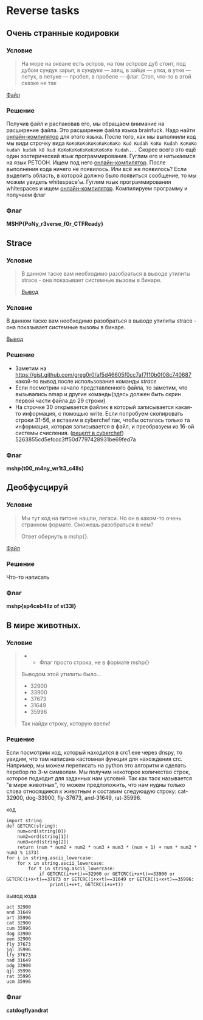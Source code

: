 # Reverse tasks

## Очень странные кодировки

### Условие

> На море на океане есть остров, на том острове дуб стоит, под дубом сундук зарыт, в сундуке — заяц, в зайце — утка, в утке — петух, в петухе — пробел, в пробеле — флаг. Стоп, что-то в этой сказке не так

[Файл](files/strange_codes/task.bf.zip)

### Решение

Получив файл и распаковав его, мы обращаем внимание на расширение файла. Это расширение файла языка brainfuck. Надо найти [онлайн-компилятор](https://www.dcode.fr/brainfuck-language) для этого языка. После того, как мы выполнили код мы види строчку вида `KoKoKoKoKoKoKoKoKoKo Kud Kudah KoKo Kudah KoKoKo kudah kudah kO kud KoKoKoKoKoKoKoKoKoKo Kudah...` Скорее всего это ещё один эзотерический язык программирования. Гуглим его и натыкаемся на язык PETOOH. Ищем под него [онлайн-компилятор](https://ky6uk.github.io/PETOOH/). После выполнения кода ничего не появилось. Или всё же появилось? Если выделить область, в которой должно было появиться сообщение, то мы можем увидеть whitespace'ы. Гуглим язык программирования whitespaces и ищем [онлайн-компилятор](https://www.dcode.fr/whitespace-language). Компилируем программу и получаем флаг

### Флаг 

**MSHP{PoNy_r3verse_f0r_CTFReady}**

## Strace

### Условие

> В данном таске вам необходимо разобраться в выводе утилиты strace - она показывает системные вызовы в бинаре.
> 
> [Вывод](https://gist.github.com/greg0r0/af5d46605f0cc7af7f10b0f08c740687)

### Условие
В данном таске вам необходимо разобраться в выводе утилиты strace - она показывает системные вызовы в бинаре.

[Вывод](https://gist.github.com/greg0r0/af5d46605f0cc7af7f10b0f08c740687)

### Решение 
- Заметим на https://gist.github.com/greg0r0/af5d46605f0cc7af7f10b0f08c740687 какой-то вывод после использования команды *strace*
- Если посмотрим начало представленного файла, то заметим, что вызывались nmap и другие команды(здесь должен быть скрин первой части файла до 29 строки)
- На строчке 30 открывается файлик в который записывается какая-то информация, с помощью write. Если попробуем скопировать строки 31-56, и вставим в cyberchef так, чтобы осталась только та информация, которая записывается в файл, и преобразуем из 16-ой системы счисления. ([рецепт в cyberchef](https://gchq.github.io/CyberChef/#recipe=Fork(',%201)%20%20%20%20%20%20%20%20%20%20%20%20%20%20%20%20%20%20%20%20%20%20%20%3D%201','',false)) 5263855cd5efccc3ff50d7797428931be69fed7a

### Флаг

**mshp{t00_m4ny_wr1t3_c4lls}**

## Деобфусцируй

### Условие

> Мы тут код на питоне нашли, легаси. Но он в каком-то очень странном формате. Сможешь разобраться в нем?
>
> Ответ обернуть в mshp{}.

[Файл](files/deobfuscation/crackme1.pyc)

### Решение

Что-то написать

### Флаг

**mshp{sp4ceb4llz of st33l}**

## В мире животных.

### Условие 

> *  - Флаг просто строка, не в формате mshp{}
>
> Выводом этой утилиты было... 
> * 32900
> * 33900 
> * 37673 
> * 31649 
> * 35996
>
> Так найди строку, которую ввели!

### Решение 

Если посмотрим код, который находится в crc1.exe через dnspy, то увидим, что там написана кастомная функция для нахождения crc.
Например, мы можем переписать на python это алгоритм и сделать перебор по 3-м символам. Мы получим некоторое количество строк,
которое подходит для заданных нам условий. Так как таск называется "в мире животных", то можем предположить, что нам нудны только слова 
относящиеся к животным и составим следующую строку: cat-32900, dog-33900, fly-37673, and-31649, rat-35996.

код
```
import string
def GETCRC(string):
    num=ord(string[0])
    num2=ord(string[1])
    num3=ord(string[2])
    return (num * num2 + num2 * num3 + num3 * (num + 1) + num * num2 * num3 % 1373)
for i in string.ascii_lowercase:
    for x in string.ascii_lowercase:
        for t in string.ascii_lowercase:
            if GETCRC(i+x+t)==32900 or GETCRC(i+x+t)==33900 or GETCRC(i+x+t)==37673 or GETCRC(i+x+t)==31649 or GETCRC(i+x+t)==35996:
                print(i+x+t, GETCRC(i+x+t)) 
```
вывод кода
```
act 32900
and 31649
art 35996
cat 32900
cum 35996
dog 33900
een 32900
fly 37673
jql 35996
lfy 37673
nad 31649
odg 33900
qjl 35996
rat 35996
ucm 35996
```
### Флаг

**catdogflyandrat**
